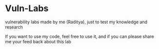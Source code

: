 # Vuln-Labs
vulnerability labs made by me (Raditya), just to test my knowledge and research

If you want to use my code, feel free to use it, and if you can please share me your feed back about this lab
